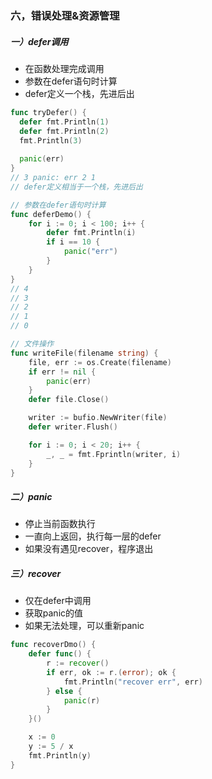### 六，错误处理&资源管理

##### 一）defer调用

- 在函数处理完成调用
- 参数在defer语句时计算
- defer定义一个栈，先进后出

```go
func tryDefer() {
  defer fmt.Println(1)
  defer fmt.Println(2)
  fmt.Println(3)
  
  panic(err)
}
// 3 panic: err 2 1
// defer定义相当于一个栈，先进后出
```

```go
// 参数在defer语句时计算
func deferDemo() {
	for i := 0; i < 100; i++ {
		defer fmt.Println(i)
		if i == 10 {
			panic("err")
		}
	}
}
// 4
// 3
// 2
// 1
// 0
```

```go
// 文件操作
func writeFile(filename string) {
	file, err := os.Create(filename)
	if err != nil {
		panic(err)
	}
	defer file.Close()

	writer := bufio.NewWriter(file)
	defer writer.Flush()

	for i := 0; i < 20; i++ {
		_, _ = fmt.Fprintln(writer, i)
	}
}
```

##### 二）panic

- 停止当前函数执行
- 一直向上返回，执行每一层的defer
- 如果没有遇见recover，程序退出

#####  三）recover

- 仅在defer中调用
- 获取panic的值
- 如果无法处理，可以重新panic

```go
func recoverDmo() {
	defer func() {
		r := recover()
		if err, ok := r.(error); ok {
			fmt.Println("recover err", err)
		} else {
			panic(r)
		}
	}()

	x := 0
	y := 5 / x
	fmt.Println(y)
}
```

